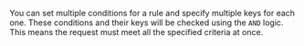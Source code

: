 You can set multiple conditions for a rule and specify multiple keys for each one. These conditions and their keys will be checked using the `AND` logic. This means the request must meet all the specified criteria at once.